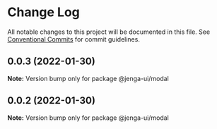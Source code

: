 # Change Log

All notable changes to this project will be documented in this file.
See [Conventional Commits](https://conventionalcommits.org) for commit guidelines.

## 0.0.3 (2022-01-30)

**Note:** Version bump only for package @jenga-ui/modal

## 0.0.2 (2022-01-30)

**Note:** Version bump only for package @jenga-ui/modal
